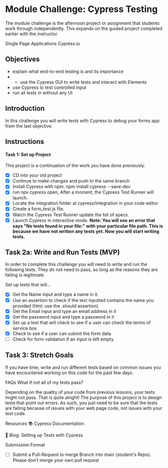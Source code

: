 # Module Challenge: Cypress Testing

The module challenge is the afternoon project or assignment that students work through independently. This expands on the guided project completed earlier with the instructor.

Single Page Applications
Cypress.io
## Objectives
- explain what end-to-end testing is and its importance
- - use the Cypress GUI to write tests and interact with Elements
- use Cypress to test controlled input
- run all tests in without any UI
## Introduction
In this challenge you will write tests with Cypress to debug your forms app from the last objective.

## Instructions
#### Task 1: Set up Project
This project is a continuation of the work you have done previously.

- [x] CD into your old project
- [X] Continue to make changes and push to the same branch
- [X]  Install Cypress with npm. npm install cypress --save-dev
- [X]  run npx cypress open, After a moment, the Cypress Test Runner will launch.
- [X]  Locate the integration folder at cypress/integration in your code editor
- [X]  Create a form_test.js file.
- [X]  Watch the Cypress Test Runner update the list of specs.
- [X] Launch Cypress in interactive mode.
**Note: You will see an error that says "No tests found in your file:" with your particular file path. This is because we have not written any tests yet. Now you will start writing tests.**

## Task 2a: Write and Run Tests (MVP)
In order to complete this challenge you will need to write and run the following tests. They do not need to pass, so long as the reasons they are failing is legitimate.

Set up tests that will...

 - [X] Get the Name input and type a name in it.
 - [X] Use an assertion to check if the text inputted contains the name you provided (Hint: use the .should assertion)
 - [X] Get the Email input and type an email address in it
 - [X] Get the password input and type a password in it
 - [X] Set up a test that will check to see if a user can check the terms of service box
 - [X] Check to see if a user can submit the form data
 - [ ] Check for form validation if an input is left empty

## Task 3: Stretch Goals
If you have time, write and run different tests based on common issues you have encountered working on this code for the past few days.

FAQs
What if not all of my tests pass?

Depending on the quality of your code from previous lessons, your tests might not pass. That is quite alright! The purpose of this project is to design tests that point out errors. As such, you just need to be sure that the tests are failing because of issues with your web page code, not issues with your test code.

Resources
📚 Cypress Documentation

🤔 Blog: Setting up Tests with Cypress

Submission Format
 - [ ] Submit a Pull-Request to merge <firstName-lastName> Branch into main (student's Repo). Please don't merge your own pull request